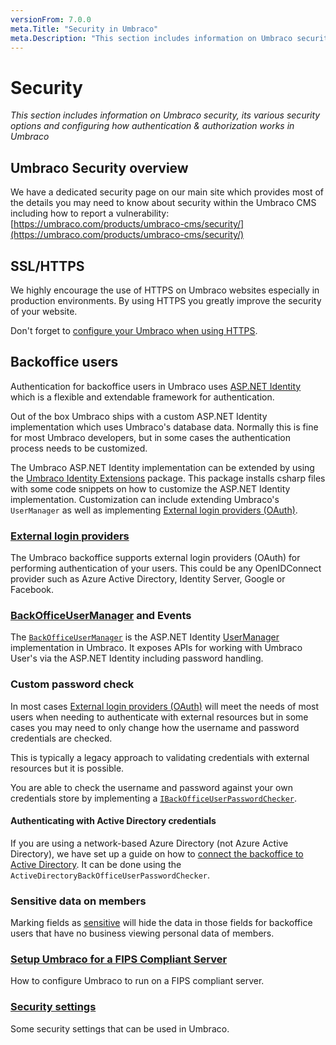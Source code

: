 ```yaml
---
versionFrom: 7.0.0
meta.Title: "Security in Umbraco"
meta.Description: "This section includes information on Umbraco security, its various security options and configuring how authentication & authorization works in Umbraco"
---
```


# Security

_This section includes information on Umbraco security, its various security options and configuring how authentication & authorization works in Umbraco_

## Umbraco Security overview

We have a dedicated security page on our main site which provides most of the details you may need to know about security within the Umbraco CMS including how to report a vulnerability: [https://umbraco.com/products/umbraco-cms/security/](https://umbraco.com/products/umbraco-cms/security/)

## SSL/HTTPS

We highly encourage the use of HTTPS on Umbraco websites especially in production environments. By using HTTPS you greatly improve the security of your website.

Don't forget to [configure your Umbraco when using HTTPS](use-https.md).

## Backoffice users

Authentication for backoffice users in Umbraco uses [ASP.NET Identity](https://www.asp.net/identity) which is a flexible and extendable framework for authentication.

Out of the box Umbraco ships with a custom ASP.NET Identity implementation which uses Umbraco's database data. Normally this is fine for most Umbraco developers, but in some cases the authentication process needs to be customized.

The Umbraco ASP.NET Identity implementation can be extended by using the [Umbraco Identity Extensions](https://github.com/umbraco/UmbracoIdentityExtensions) package. This package installs csharp files with some code snippets on how to customize the ASP.NET Identity implementation. Customization can include extending Umbraco's `UserManager` as well as implementing [External login providers (OAuth)](external-login-providers).

### [External login providers](external-login-providers)

The Umbraco backoffice supports external login providers (OAuth) for performing authentication of your users. This could be any OpenIDConnect provider such as Azure Active Directory, Identity Server, Google or Facebook.

### [BackOfficeUserManager](backoffice-user-manager-v7.3.0.md) and Events

The [`BackOfficeUserManager`](backoffice-user-manager-v7.3.0.md) is the ASP.NET Identity [UserManager](https://docs.microsoft.com/en-us/previous-versions/aspnet/dn613290(v=vs.108)) implementation in Umbraco. It exposes APIs for working with Umbraco User's via the ASP.NET Identity including password handling.

### Custom password check

In most cases [External login providers (OAuth)](external-login-providers) will meet the needs of most users when needing to authenticate with external resources but in some cases you may need to only change how the username and password credentials are checked.

This is typically a legacy approach to validating credentials with external resources but it is possible.

You are able to check the username and password against your own credentials store by implementing a [`IBackOfficeUserPasswordChecker`](custom-password-checker-v7.3.0.md).

#### Authenticating with Active Directory credentials

If you are using a network-based Azure Directory (not Azure Active Directory), we have set up a guide on how to [connect the backoffice to Active Directory](Authenticate-with-Active-Directory/index-vpre8.md). It can be done using the  `ActiveDirectoryBackOfficeUserPasswordChecker`.

### Sensitive data on members

Marking fields as [sensitive](sensitive-data.md) will hide the data in those fields for backoffice users that have no business viewing personal data of members.

### [Setup Umbraco for a FIPS Compliant Server](Setup-Umbraco-for-a-Fips-Server/index.md)

How to configure Umbraco to run on a FIPS compliant server.

### [Security settings](Security-settings/index.md)

Some security settings that can be used in Umbraco.

